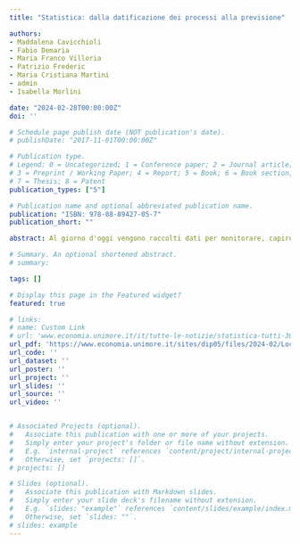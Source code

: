 ```yaml
---
title: "Statistica: dalla datificazione dei processi alla previsione"

authors:
- Maddalena Cavicchioli
- Fabio Demaria
- Maria Franco Villoria
- Patrizio Frederic
- Maria Cristiana Martini
- admin
- Isabella Morlini

date: "2024-02-28T00:00:00Z"
doi: ''

# Schedule page publish date (NOT publication's date).
# publishDate: "2017-11-01T00:00:00Z"

# Publication type.
# Legend: 0 = Uncategorized; 1 = Conference paper; 2 = Journal article;
# 3 = Preprint / Working Paper; 4 = Report; 5 = Book; 6 = Book section;
# 7 = Thesis; 8 = Patent
publication_types: ["5"]

# Publication name and optional abbreviated publication name.
publication: "ISBN: 978-88-89427-05-7"
publication_short: ""

abstract: Al giorno d'oggi vengono raccolti dati per monitorare, capire e prendere decisioni riguardo diversi ambiti della vita sociale (salute, alimentazione, crescita e distribuzione della ricchezza, violenza, diritti, guerre, cultura, consumo di energia, istruzione, cambiamento climatico, etc.). Dati e informazioni vengono continuamente trasmessi a tutti noi attraverso i media, ad esempio, l'efficacia di un vaccino, i tassi di disoccupazione, la prevalenza di una certa malattia, il rischio di inondazioni, etc. La scienza che è alla base dell’analisi dei dati e che quindi trasforma i dati in informazioni è la Statistica. Diventa quindi fondamentale per tutti noi avere delle conoscenze di base di Statistica, per potere capire al meglio il mondo in cui viviamo. Per far comprendere al meglio la Statistica docenti di Statistica di UNIMORE hanno organizzato due giornate (a Modena e Reggio Emilia) aperte al pubblico ed in particolare agli insegnanti e studenti delle scuole secondarie. In queste giornate i docenti spiegheranno i processi e le metodologie dietro lo studio statistico di un fenomeno qualsiasi, partendo dalla datificazione dei processi, ovvero come aspetti della nostra esistenza e delle nostre azioni vengono trasformati in dati, la raccolta e l’analisi dei dati ed infine la previsione per la presa di decisioni. Agli assistenti verrà consegnata una pubblicazione divulgativa che riprenderà i punti principali trattati durante la giornata. Tale iniziativa è parte di un progetto di Public Engagement promosso dall'Università di Modena e Reggio Emilia (UNIMORE) ed è legata a due precedente attività che hanno visto la pubblicazione di due volumi dai titoli *Che cos'è la statistica? Una prima introduzione alla scienza dei dati* (ISBN 978-88-89427-03-3) ed *Statistica: la scienza che modella i dati. Un’introduzione alle diverse tipologie di dati* (ISBN 978-88-89427-44-0).

# Summary. An optional shortened abstract.
# summary: 

tags: []

# Display this page in the Featured widget?
featured: true

# links:
# name: Custom Link
# url: 'www.economia.unimore.it/it/tutte-le-notizie/statistica-tutti-30'
url_pdf: 'https://www.economia.unimore.it/sites/dip05/files/2024-02/Locandina%20Statistica%20per%20tutti%20-%20Fase%203.pdf'
url_code: ''
url_dataset: ''
url_poster: ''
url_project: ''
url_slides: ''
url_source: ''
url_video: ''


# Associated Projects (optional).
#   Associate this publication with one or more of your projects.
#   Simply enter your project's folder or file name without extension.
#   E.g. `internal-project` references `content/project/internal-project/index.md`.
#   Otherwise, set `projects: []`.
# projects: []

# Slides (optional).
#   Associate this publication with Markdown slides.
#   Simply enter your slide deck's filename without extension.
#   E.g. `slides: "example"` references `content/slides/example/index.md`.
#   Otherwise, set `slides: ""`.
# slides: example
---
```

